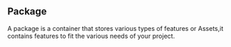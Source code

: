 ## Package

A package is a container that stores various types of features or Assets,it contains features to fit the various needs of your project.
